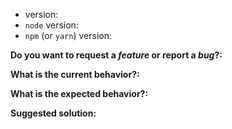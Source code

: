 <!--
Thanks for your interest in the project.
I appreciate bugs filed and PRs submitted!
I'll probably ask you to submit the fix (after giving some direction).

English/日本語(日本語で入力して大丈夫です。日本語の方が迅速です)
-->

- version:
- `node` version:
- `npm` (or `yarn`) version:

**Do you want to request a _feature_ or report a _bug_?:**

**What is the current behavior?:**

**What is the expected behavior?:**

**Suggested solution:**
